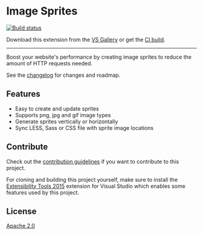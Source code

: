 # Image Sprites

[![Build status](https://ci.appveyor.com/api/projects/status/ox04djmajibm3qqv?svg=true)](https://ci.appveyor.com/project/madskristensen/imagesprites)

<!-- Update the VS Gallery link after you upload the VSIX-->
Download this extension from the [VS Gallery](https://visualstudiogallery.msdn.microsoft.com/[GuidFromGallery])
or get the [CI build](http://vsixgallery.com/extension/cd92c0c6-2c32-49a3-83ca-0dc767c7d78e/).

---------------------------------------

Boost your website's performance by creating image sprites to reduce the amount of HTTP requests needed.

See the [changelog](CHANGELOG.md) for changes and roadmap.

## Features

- Easy to create and update sprites
- Supports png, jpg and gif image types
- Generate sprites vertically or horizontally
- Sync LESS, Sass or CSS file with sprite image locations

## Contribute
Check out the [contribution guidelines](CONTRIBUTING.md)
if you want to contribute to this project.

For cloning and building this project yourself, make sure
to install the
[Extensibility Tools 2015](https://visualstudiogallery.msdn.microsoft.com/ab39a092-1343-46e2-b0f1-6a3f91155aa6)
extension for Visual Studio which enables some features
used by this project.

## License
[Apache 2.0](LICENSE)